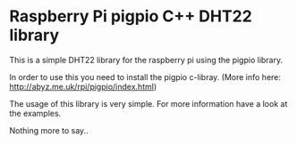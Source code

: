 # Raspberry Pi pigpio C++ DHT22 library

This is a simple DHT22 library for the raspberry pi using the pigpio library.

In order to use this you need to install the pigpio c-libray. 
(More info here: http://abyz.me.uk/rpi/pigpio/index.html)

The usage of this library is very simple. For more information have a look at the examples.

Nothing more to say..